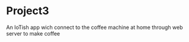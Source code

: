 # Project3
An IoTish app wich connect to the coffee machine at home through web server to make coffee

